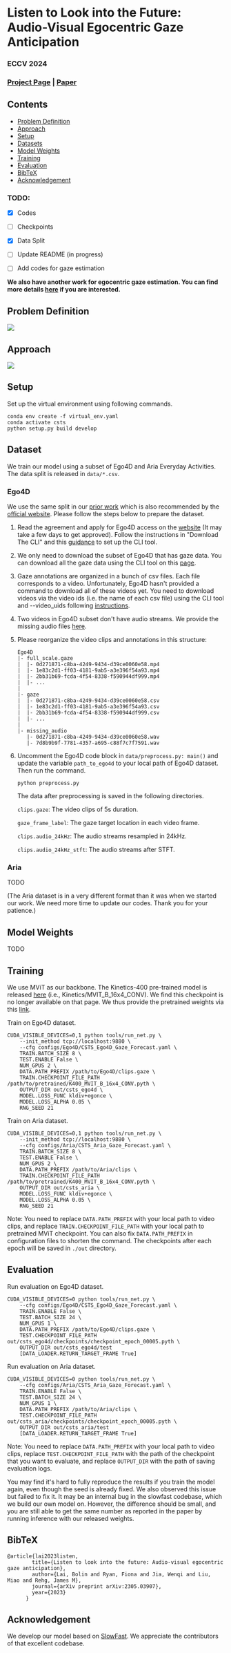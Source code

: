 # Listen to Look into the Future: Audio-Visual Egocentric Gaze Anticipation

### ECCV 2024

### [Project Page](https://bolinlai.github.io/CSTS-EgoGazeAnticipation/) | [Paper](https://arxiv.org/pdf/2305.03907)


## Contents
- [Problem Definition](#problem-definition)
- [Approach](#approach)
- [Setup](#setup)
- [Datasets](#dataset)
- [Model Weights](#model-weights)
- [Training](#training)
- [Evaluation](#evaluation)
- [BibTeX](#bibtex)
- [Acknowledgement](#acknowledgement)

### TODO:

- [x] Codes
- [ ] Checkpoints
- [x] Data Split
- [ ] Update README (in progress)
- [ ] Add codes for gaze estimation


**We also have another work for egocentric gaze estimation. You can find more details [here](https://bolinlai.github.io/GLC-EgoGazeEst/) if you are interested.**


## Problem Definition

 <img src='https://bolinlai.github.io/CSTS-EgoGazeAnticipation/figures/teaser.png'/>


## Approach

 <img src='https://bolinlai.github.io/CSTS-EgoGazeAnticipation/figures/method.png'/>


## Setup

Set up the virtual environment using following commands.

```shell
conda env create -f virtual_env.yaml
conda activate csts
python setup.py build develop
```

## Dataset

We train our model using a subset of Ego4D and Aria Everyday Activities. The data split is released in `data/*.csv`.

### Ego4D

We use the same split in our [prior work](https://github.com/BolinLai/GLC/blob/main/slowfast/datasets/DATASET.md) which is also recommended by the [official website](https://ego4d-data.org/docs/data/gaze/). Please follow the steps below to prepare the dataset. 

1. Read the agreement and apply for Ego4D access on the [website](https://ego4d-data.org/docs/start-here/) (It may take a few days to get approved). Follow the instructions in "Download The CLI" and this [guidance](https://github.com/facebookresearch/Ego4d/blob/main/ego4d/cli/README.md) to set up the CLI tool.


2. We only need to download the subset of Ego4D that has gaze data. You can download all the gaze data using the CLI tool on this [page](https://github.com/facebookresearch/Ego4d/blob/main/ego4d/cli/README.md).


3. Gaze annotations are organized in a bunch of csv files. Each file corresponds to a video. Unfortunately, Ego4D hasn't provided a command to download all of these videos yet. You need to download videos via the video ids (i.e. the name of each csv file) using the CLI tool and --video_uids following [instructions](https://ego4d-data.org/docs/CLI/).


4. Two videos in Ego4D subset don't have audio streams. We provide the missing audio files [here](https://drive.google.com/drive/folders/1iZuuRiflog9AazCtLXa9PbIYg-S3vENs?usp=drive_link).


5. Please reorganize the video clips and annotations in this structure:

    ```
    Ego4D
    |- full_scale.gaze
    |  |- 0d271871-c8ba-4249-9434-d39ce0060e58.mp4
    |  |- 1e83c2d1-ff03-4181-9ab5-a3e396f54a93.mp4
    |  |- 2bb31b69-fcda-4f54-8338-f590944df999.mp4
    |  |- ...
    |
    |- gaze
    |  |- 0d271871-c8ba-4249-9434-d39ce0060e58.csv
    |  |- 1e83c2d1-ff03-4181-9ab5-a3e396f54a93.csv
    |  |- 2bb31b69-fcda-4f54-8338-f590944df999.csv
    |  |- ...
    |
    |- missing_audio
       |- 0d271871-c8ba-4249-9434-d39ce0060e58.wav
       |- 7d8b9b9f-7781-4357-a695-c88f7c7f7591.wav
    ```

6. Uncomment the Ego4D code block in `data/preprocess.py: main()` and update the variable `path_to_ego4d` to your local path of Ego4D dataset. Then run the command.

    ```shell
    python preprocess.py
    ```
   The data after preprocessing is saved in the following directories.

   `clips.gaze`: The video clips of 5s duration.

   `gaze_frame_label`: The gaze target location in each video frame.

   `clips.audio_24kHz`: The audio streams resampled in 24kHz.

   `clips.audio_24kHz_stft`: The audio streams after STFT.

### Aria

TODO

(The Aria dataset is in a very different format than it was when we started our work. We need more time to update our codes. Thank you for your patience.)


## Model Weights

TODO


## Training

We use MViT as our backbone. The Kinetics-400 pre-trained model is released [here](https://github.com/facebookresearch/SlowFast/blob/main/MODEL_ZOO.md) (i.e., Kinetics/MVIT_B_16x4_CONV). We find this checkpoint is no longer available on that page. We thus provide the pretrained weights via this [link](https://drive.google.com/file/d/1cZjY9jK7urPxvZfYumIVVVvdXLmVsiJk/view?usp=drive_link).

Train on Ego4D dataset.

```shell
CUDA_VISIBLE_DEVICES=0,1 python tools/run_net.py \
    --init_method tcp://localhost:9880 \
    --cfg configs/Ego4D/CSTS_Ego4D_Gaze_Forecast.yaml \
    TRAIN.BATCH_SIZE 8 \
    TEST.ENABLE False \
    NUM_GPUS 2 \
    DATA.PATH_PREFIX /path/to/Ego4D/clips.gaze \
    TRAIN.CHECKPOINT_FILE_PATH /path/to/pretrained/K400_MVIT_B_16x4_CONV.pyth \
    OUTPUT_DIR out/csts_ego4d \
    MODEL.LOSS_FUNC kldiv+egonce \
    MODEL.LOSS_ALPHA 0.05 \
    RNG_SEED 21
```

Train on Aria dataset.

```shell
CUDA_VISIBLE_DEVICES=0,1 python tools/run_net.py \
    --init_method tcp://localhost:9880 \
    --cfg configs/Aria/CSTS_Aria_Gaze_Forecast.yaml \
    TRAIN.BATCH_SIZE 8 \
    TEST.ENABLE False \
    NUM_GPUS 2 \
    DATA.PATH_PREFIX /path/to/Aria/clips \
    TRAIN.CHECKPOINT_FILE_PATH /path/to/pretrained/K400_MVIT_B_16x4_CONV.pyth \
    OUTPUT_DIR out/csts_aria \
    MODEL.LOSS_FUNC kldiv+egonce \
    MODEL.LOSS_ALPHA 0.05 \
    RNG_SEED 21
```

Note: You need to replace `DATA.PATH_PREFIX` with your local path to video clips, and replace `TRAIN.CHECKPOINT_FILE_PATH` with your local path to pretrained MViT checkpoint. You can also fix `DATA.PATH_PREFIX` in configuration files to shorten the command. The checkpoints after each epoch will be saved in `./out` directory.


## Evaluation

Run evaluation on Ego4D dataset.

```shell
CUDA_VISIBLE_DEVICES=0 python tools/run_net.py \
    --cfg configs/Ego4D/CSTS_Ego4D_Gaze_Forecast.yaml \
    TRAIN.ENABLE False \
    TEST.BATCH_SIZE 24 \
    NUM_GPUS 1 \
    DATA.PATH_PREFIX /path/to/Ego4D/clips.gaze \
    TEST.CHECKPOINT_FILE_PATH out/csts_ego4d/checkpoints/checkpoint_epoch_00005.pyth \
    OUTPUT_DIR out/csts_ego4d/test
    [DATA_LOADER.RETURN_TARGET_FRAME True]
```

Run evaluation on Aria dataset.

```shell
CUDA_VISIBLE_DEVICES=0 python tools/run_net.py \
    --cfg configs/Aria/CSTS_Aria_Gaze_Forecast.yaml \
    TRAIN.ENABLE False \
    TEST.BATCH_SIZE 24 \
    NUM_GPUS 1 \
    DATA.PATH_PREFIX /path/to/Aria/clips \
    TEST.CHECKPOINT_FILE_PATH out/csts_aria/checkpoints/checkpoint_epoch_00005.pyth \
    OUTPUT_DIR out/csts_aria/test
    [DATA_LOADER.RETURN_TARGET_FRAME True]
```

Note: You need to replace `DATA.PATH_PREFIX` with your local path to video clips, replace `TEST.CHECKPOINT_FILE_PATH` with the path of the checkpoint that you want to evaluate, and replace `OUTPUT_DIR` with the path of saving evaluation logs.

You may find it's hard to fully reproduce the results if you train the model again, even though the seed is already fixed. We also observed this issue but failed to fix it. It may be an internal bug in the slowfast codebase, which we build our own model on. However, the difference should be small, and you are still able to get the same number as reported in the paper by running inference with our released weights.


## BibTeX

```
@article{lai2023listen,
        title={Listen to look into the future: Audio-visual egocentric gaze anticipation},
        author={Lai, Bolin and Ryan, Fiona and Jia, Wenqi and Liu, Miao and Rehg, James M},
        journal={arXiv preprint arXiv:2305.03907},
        year={2023}
      }
```


## Acknowledgement

We develop our model based on [SlowFast](https://github.com/facebookresearch/SlowFast). We appreciate the contributors of that excellent codebase.
